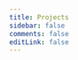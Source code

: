 ```yaml
---
title: Projects
sidebar: false
comments: false
editLink: false
---
```


<Index prefix="projects" />

<script>
import Index from "../../../components/Index.vue"

export default {
    components: {
        Index
    }
}
</script>